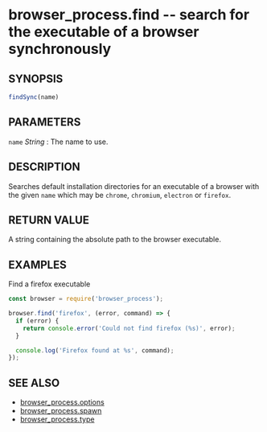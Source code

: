 # browser_process.find -- search for the executable of a browser synchronously

## SYNOPSIS

```js
findSync(name)
```

## PARAMETERS

`name` *String*
:   The name to use.

## DESCRIPTION

Searches default installation directories for an executable of a browser with
the given `name` which may be `chrome`, `chromium`, `electron` or `firefox`.

## RETURN VALUE

A string containing the absolute path to the browser executable.

## EXAMPLES

Find a firefox executable

```js
const browser = require('browser_process');

browser.find('firefox', (error, command) => {
  if (error) {
    return console.error('Could not find firefox (%s)', error);
  }

  console.log('Firefox found at %s', command);
});
```

## SEE ALSO

- [browser_process.options](browser_process.options.3.md)
- [browser_process.spawn](browser_process.spawn.3.md)
- [browser_process.type](browser_process.type.3.md)
